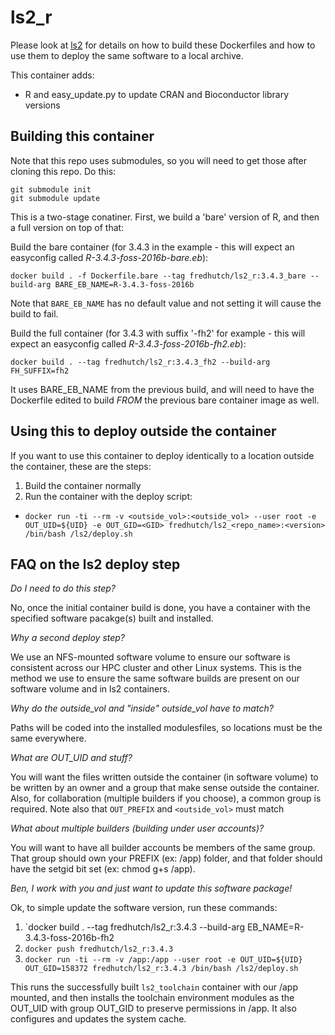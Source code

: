 # ls2_r

Please look at [ls2](https://github.com/FredHutch/ls2) for details on how to build these Dockerfiles and how to use them to deploy the same software to a local archive.

This container adds:

* R and easy_update.py to update CRAN and Bioconductor library versions

## Building this container

Note that this repo uses submodules, so you will need to get those after cloning this repo. Do this:

```
git submodule init
git submodule update
```

This is a two-stage conatiner. First, we build a 'bare' version of R, and then a full version on top of that:

Build the bare container (for 3.4.3 in the example - this will expect an easyconfig called _R-3.4.3-foss-2016b-bare.eb_):

`docker build . -f Dockerfile.bare --tag fredhutch/ls2_r:3.4.3_bare --build-arg BARE_EB_NAME=R-3.4.3-foss-2016b`

Note that `BARE_EB_NAME` has no default value and not setting it will cause the build to fail.

Build the full container (for 3.4.3  with suffix '-fh2' for example - this will expect an easyconfig called _R-3.4.3-foss-2016b-fh2.eb_):

`docker build . --tag fredhutch/ls2_r:3.4.3_fh2 --build-arg FH_SUFFIX=fh2`

It uses BARE_EB_NAME from the previous build, and will need to have the Dockerfile edited to build _FROM_ the previous bare container image as well.

## Using this to deploy outside the container

If you want to use this container to deploy identically to a location outside the container, these are the steps:

1. Build the container normally
1. Run the container with the deploy script:
 * `docker run -ti --rm -v <outside_vol>:<outside_vol> --user root -e OUT_UID=${UID} -e OUT_GID=<GID> fredhutch/ls2_<repo_name>:<version> /bin/bash /ls2/deploy.sh`

## FAQ on the ls2 deploy step

*Do I need to do this step?*

No, once the initial container build is done, you have a container with the specified software pacakge(s) built and installed.

*Why a second deploy step?*

We use an NFS-mounted software volume to ensure our software is consistent across our HPC cluster and other Linux systems. This is the method we use to ensure the same software builds are present on our software volume and in ls2 containers.

*Why do the outside_vol and "inside" outside_vol have to match?*

Paths will be coded into the installed modulesfiles, so locations must be the same everywhere.

*What are OUT_UID and stuff?*

You will want the files written outside the container (in software volume) to be written by an owner and a group that make sense outside the container. Also, for collaboration (multiple builders if you choose), a common group is required. Note also that `OUT_PREFIX` and `<outside_vol>` must match

*What about multiple builders (building under user accounts)?*

You will want to have all builder accounts be members of the same group. That group should own your PREFIX (ex: /app) folder, and that folder should have the setgid bit set (ex: chmod g+s /app). 

*Ben, I work with you and just want to update this software package!*

Ok, to simple update the software version, run these commands:

1. `docker build . --tag fredhutch/ls2_r:3.4.3 --build-arg EB_NAME=R-3.4.3-foss-2016b-fh2
1. `docker push fredhutch/ls2_r:3.4.3`
1. `docker run -ti --rm -v /app:/app --user root -e OUT_UID=${UID} OUT_GID=158372 fredhutch/ls2_r:3.4.3 /bin/bash /ls2/deploy.sh`

This runs the successfully built `ls2_toolchain` container with our /app mounted, and then installs the toolchain environment modules as the OUT_UID with group OUT_GID to preserve permissions in /app. It also configures and updates the system cache.
